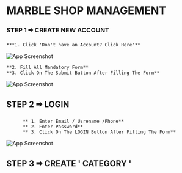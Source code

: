 # MARBLE SHOP MANAGEMENT


###  STEP 1 🠮 CREATE NEW ACCOUNT

    ***1. Click 'Don't have an Account? Click Here'** 
        

![App Screenshot](https://techsofts.in/DESKTOP_APPS/marble_shop_management/ScreeShot/step1.png)

 
    **2. Fill All Mandatory Form**
    **3. Click On The Submit Button After Filling The Form**
        
![App Screenshot](https://techsofts.in/DESKTOP_APPS/marble_shop_management/ScreeShot/step2.png)

##  STEP 2  🠮 LOGIN
          ** 1. Enter Email / Usrename /Phone**
          ** 2. Enter Password**
          ** 3. Click On The LOGIN Button After Filling The Form**
![App Screenshot](https://techsofts.in/DESKTOP_APPS/marble_shop_management/ScreeShot/step3.png)

## STEP 3 🠮 CREATE ' CATEGORY '
           
         
